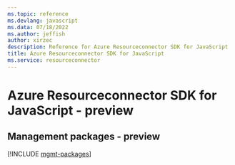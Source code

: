 ```yaml
---
ms.topic: reference
ms.devlang: javascript
ms.data: 07/18/2022
ms.author: jeffish
author: xirzec
description: Reference for Azure Resourceconnector SDK for JavaScript
title: Azure Resourceconnector SDK for JavaScript
ms.service: resourceconnector
---
```

# Azure Resourceconnector SDK for JavaScript - preview

## Management packages - preview
[!INCLUDE [mgmt-packages](resourceconnector-mgmt-index.md)]
